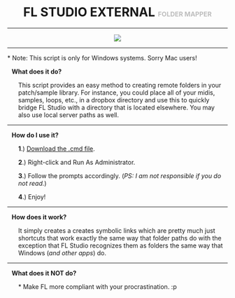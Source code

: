<h1 style="text-align:center!important;width:100%!important;">FL STUDIO EXTERNAL <small style="font-size:11pt!important;color:rgba(0,0,0,0.25)!important;">FOLDER MAPPER</small></h1>
<hr></hr>
<p style="display:block!important;width:100%!important;text-align:center!important;"><img src="https://i.imgur.com/lWHLgrl.png"/></p>
<hr></hr>
<p>* Note: This script is only for Windows systems. Sorry Mac users!</p>
<p style="padding-left:10px;"><strong>What does it do?</strong></p>
<p style="padding-left:25px;">This script provides an easy method to creating remote folders
in your patch/sample library. For instance, you could place all
of your midis, samples, loops, etc., in a dropbox directory and
use this to quickly bridge FL Studio with a directory that is
located elsewhere. You may also use local server paths as well.</p>

<hr></hr>	

<p style="padding-left:10px;"><strong>How do I use it?</strong></p>
<p style="padding-left:25px;"><strong>1</strong>.) <a href="https://github.com/XONOSNET/FL-STUDIO-EXTERNAL-FOLDER-MAPPER/archive/master.zip">Download the .cmd file</a>. </p>
<p style="padding-left:25px;"><strong>2</strong>.) Right-click and Run As Administrator.</p>
<p style="padding-left:25px;"><strong>3</strong>.) Follow the prompts accordingly. (<i>PS: I am not responsible if you do not read.</i>)</p>
<p style="padding-left:25px;"><strong>4</strong>.) Enjoy!</p>

 <hr></hr>
 
<p style="padding-left:10px;"><strong>How does it work?</strong></p>
<p style="padding-left:25px;">It simply creates a creates symbolic links which are pretty
much just shortcuts that work exactly the same way that folder
paths do with the exception that FL Studio recognizes them as
folders the same way that Windows (<i>and other apps</i>) do.</p>

<hr></hr>

<p style="padding-left:10px;"><strong>What does it NOT do?</strong></p>
<p style="padding-left:25px;">* Make FL more compliant with your procrastination. :p</p>
